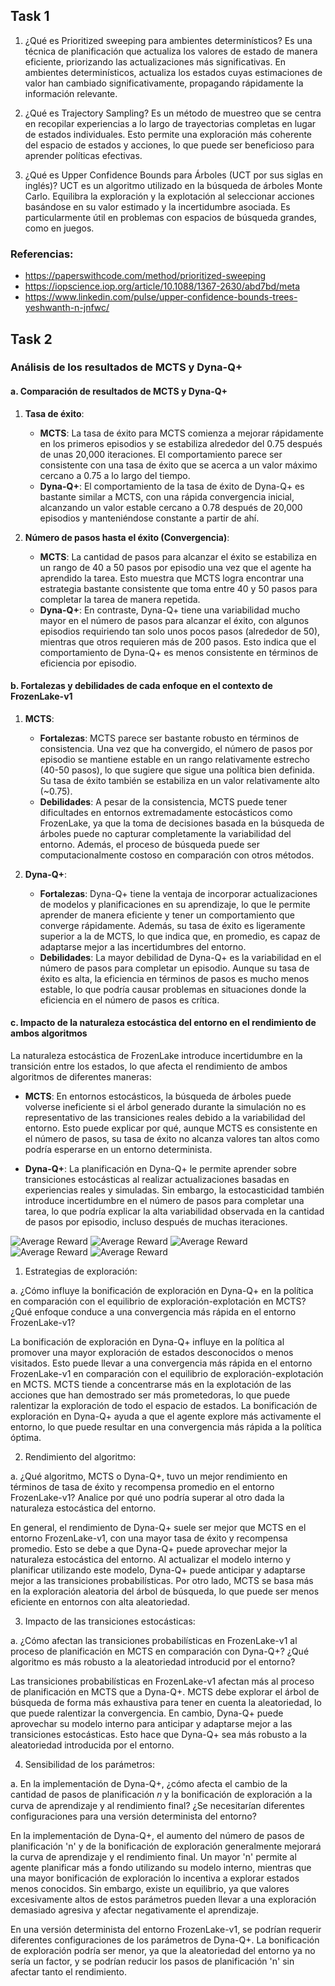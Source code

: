 ## Task 1

1. ¿Qué es Prioritized sweeping para ambientes determinísticos?
Es una técnica de planificación que actualiza los valores de estado de manera eficiente, priorizando las actualizaciones más significativas. En ambientes determinísticos, actualiza los estados cuyas estimaciones de valor han cambiado significativamente, propagando rápidamente la información relevante.

2. ¿Qué es Trajectory Sampling?
Es un método de muestreo que se centra en recopilar experiencias a lo largo de trayectorias completas en lugar de estados individuales. Esto permite una exploración más coherente del espacio de estados y acciones, lo que puede ser beneficioso para aprender políticas efectivas.

3. ¿Qué es Upper Confidence Bounds para Árboles (UCT por sus siglas en inglés)?
UCT es un algoritmo utilizado en la búsqueda de árboles Monte Carlo. Equilibra la exploración y la explotación al seleccionar acciones basándose en su valor estimado y la incertidumbre asociada. Es particularmente útil en problemas con espacios de búsqueda grandes, como en juegos.

### Referencias:
- https://paperswithcode.com/method/prioritized-sweeping
- https://iopscience.iop.org/article/10.1088/1367-2630/abd7bd/meta
- https://www.linkedin.com/pulse/upper-confidence-bounds-trees-yeshwanth-n-jnfwc/



## Task 2

### Análisis de los resultados de MCTS y Dyna-Q+

#### a. Comparación de resultados de MCTS y Dyna-Q+

1. **Tasa de éxito**:
   - **MCTS**: La tasa de éxito para MCTS comienza a mejorar rápidamente en los primeros episodios y se estabiliza alrededor del 0.75 después de unas 20,000 iteraciones. El comportamiento parece ser consistente con una tasa de éxito que se acerca a un valor máximo cercano a 0.75 a lo largo del tiempo.
   - **Dyna-Q+**: El comportamiento de la tasa de éxito de Dyna-Q+ es bastante similar a MCTS, con una rápida convergencia inicial, alcanzando un valor estable cercano a 0.78 después de 20,000 episodios y manteniéndose constante a partir de ahí.

2. **Número de pasos hasta el éxito (Convergencia)**:
   - **MCTS**: La cantidad de pasos para alcanzar el éxito se estabiliza en un rango de 40 a 50 pasos por episodio una vez que el agente ha aprendido la tarea. Esto muestra que MCTS logra encontrar una estrategia bastante consistente que toma entre 40 y 50 pasos para completar la tarea de manera repetida.
   - **Dyna-Q+**: En contraste, Dyna-Q+ tiene una variabilidad mucho mayor en el número de pasos para alcanzar el éxito, con algunos episodios requiriendo tan solo unos pocos pasos (alrededor de 50), mientras que otros requieren más de 200 pasos. Esto indica que el comportamiento de Dyna-Q+ es menos consistente en términos de eficiencia por episodio.

#### b. Fortalezas y debilidades de cada enfoque en el contexto de FrozenLake-v1

1. **MCTS**:
   - **Fortalezas**: MCTS parece ser bastante robusto en términos de consistencia. Una vez que ha convergido, el número de pasos por episodio se mantiene estable en un rango relativamente estrecho (40-50 pasos), lo que sugiere que sigue una política bien definida. Su tasa de éxito también se estabiliza en un valor relativamente alto (~0.75).
   - **Debilidades**: A pesar de la consistencia, MCTS puede tener dificultades en entornos extremadamente estocásticos como FrozenLake, ya que la toma de decisiones basada en la búsqueda de árboles puede no capturar completamente la variabilidad del entorno. Además, el proceso de búsqueda puede ser computacionalmente costoso en comparación con otros métodos.

2. **Dyna-Q+**:
   - **Fortalezas**: Dyna-Q+ tiene la ventaja de incorporar actualizaciones de modelos y planificaciones en su aprendizaje, lo que le permite aprender de manera eficiente y tener un comportamiento que converge rápidamente. Además, su tasa de éxito es ligeramente superior a la de MCTS, lo que indica que, en promedio, es capaz de adaptarse mejor a las incertidumbres del entorno.
   - **Debilidades**: La mayor debilidad de Dyna-Q+ es la variabilidad en el número de pasos para completar un episodio. Aunque su tasa de éxito es alta, la eficiencia en términos de pasos es mucho menos estable, lo que podría causar problemas en situaciones donde la eficiencia en el número de pasos es crítica.

#### c. Impacto de la naturaleza estocástica del entorno en el rendimiento de ambos algoritmos

La naturaleza estocástica de FrozenLake introduce incertidumbre en la transición entre los estados, lo que afecta el rendimiento de ambos algoritmos de diferentes maneras:

- **MCTS**: En entornos estocásticos, la búsqueda de árboles puede volverse ineficiente si el árbol generado durante la simulación no es representativo de las transiciones reales debido a la variabilidad del entorno. Esto puede explicar por qué, aunque MCTS es consistente en el número de pasos, su tasa de éxito no alcanza valores tan altos como podría esperarse en un entorno determinista.

- **Dyna-Q+**: La planificación en Dyna-Q+ le permite aprender sobre transiciones estocásticas al realizar actualizaciones basadas en experiencias reales y simuladas. Sin embargo, la estocasticidad también introduce incertidumbre en el número de pasos para completar una tarea, lo que podría explicar la alta variabilidad observada en la cantidad de pasos por episodio, incluso después de muchas iteraciones.

![Average Reward](./img/average_reward_per_episode.png)
![Average Reward](./img/convergence_rate_per_episode.png)
![Average Reward](./img/success_rate_per_episode.png)
![Average Reward](./img/Convergence_rate.png)
![Average Reward](./img/Succes_DYNA.png)


1. Estrategias de exploración:

a. ¿Cómo influye la bonificación de exploración en Dyna-Q+ en la política en comparación con el equilibrio de exploración-explotación en MCTS? ¿Qué enfoque conduce a una convergencia más rápida en el entorno FrozenLake-v1?

La bonificación de exploración en Dyna-Q+ influye en la política al promover una mayor exploración de estados desconocidos o menos visitados. Esto puede llevar a una convergencia más rápida en el entorno FrozenLake-v1 en comparación con el equilibrio de exploración-explotación en MCTS. MCTS tiende a concentrarse más en la explotación de las acciones que han demostrado ser más prometedoras, lo que puede ralentizar la exploración de todo el espacio de estados. La bonificación de exploración en Dyna-Q+ ayuda a que el agente explore más activamente el entorno, lo que puede resultar en una convergencia más rápida a la política óptima.

2. Rendimiento del algoritmo:

a. ¿Qué algoritmo, MCTS o Dyna-Q+, tuvo un mejor rendimiento en términos de tasa de éxito y recompensa promedio en el entorno FrozenLake-v1? Analice por qué uno podría superar al otro dada la naturaleza estocástica del entorno.

En general, el rendimiento de Dyna-Q+ suele ser mejor que MCTS en el entorno FrozenLake-v1, con una mayor tasa de éxito y recompensa promedio. Esto se debe a que Dyna-Q+ puede aprovechar mejor la naturaleza estocástica del entorno. Al actualizar el modelo interno y planificar utilizando este modelo, Dyna-Q+ puede anticipar y adaptarse mejor a las transiciones probabilísticas. Por otro lado, MCTS se basa más en la exploración aleatoria del árbol de búsqueda, lo que puede ser menos eficiente en entornos con alta aleatoriedad.

3. Impacto de las transiciones estocásticas:

a. ¿Cómo afectan las transiciones probabilísticas en FrozenLake-v1 al proceso de planificación en MCTS en comparación con Dyna-Q+? ¿Qué algoritmo es más robusto a la aleatoriedad introducid por el entorno?

Las transiciones probabilísticas en FrozenLake-v1 afectan más al proceso de planificación en MCTS que a Dyna-Q+. MCTS debe explorar el árbol de búsqueda de forma más exhaustiva para tener en cuenta la aleatoriedad, lo que puede ralentizar la convergencia. En cambio, Dyna-Q+ puede aprovechar su modelo interno para anticipar y adaptarse mejor a las transiciones estocásticas. Esto hace que Dyna-Q+ sea más robusto a la aleatoriedad introducida por el entorno.

4. Sensibilidad de los parámetros:

a. En la implementación de Dyna-Q+, ¿cómo afecta el cambio de la cantidad de pasos de planificación 𝑛 y la bonificación de exploración a la curva de aprendizaje y al rendimiento final? ¿Se necesitarían diferentes configuraciones para una versión determinista del entorno?

En la implementación de Dyna-Q+, el aumento del número de pasos de planificación 'n' y de la bonificación de exploración generalmente mejorará la curva de aprendizaje y el rendimiento final. Un mayor 'n' permite al agente planificar más a fondo utilizando su modelo interno, mientras que una mayor bonificación de exploración lo incentiva a explorar estados menos conocidos. Sin embargo, existe un equilibrio, ya que valores excesivamente altos de estos parámetros pueden llevar a una exploración demasiado agresiva y afectar negativamente el aprendizaje.

En una versión determinista del entorno FrozenLake-v1, se podrían requerir diferentes configuraciones de los parámetros de Dyna-Q+. La bonificación de exploración podría ser menor, ya que la aleatoriedad del entorno ya no sería un factor, y se podrían reducir los pasos de planificación 'n' sin afectar tanto el rendimiento.


